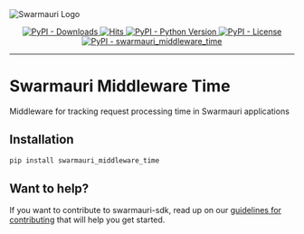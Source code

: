 <picture>
  <source media="(prefers-color-scheme: dark)"  srcset="https://res.cloudinary.com/dryedzrlo/image/upload/v1757724629/swarmauri_brand_frag_light_mg8cmd.png">
  <source media="(prefers-color-scheme: light)" srcset="https://res.cloudinary.com/dryedzrlo/image/upload/v1757724629/swarmauri_brand_frag_dark_tzjuja.png">
  <!-- Fallback below (see #2) -->
  <img alt="Swarmauri Logo" src="https://res.cloudinary.com/dryedzrlo/image/upload/v1757724629/swarmauri_brand_frag_dark_tzjuja.png">
</picture>

<p align="center">
    <a href="https://pypi.org/project/swarmauri_middleware_time/">
        <img src="https://img.shields.io/pypi/dm/swarmauri_middleware_time" alt="PyPI - Downloads"/>
    </a>
    <a href="https://hits.sh/github.com/swarmauri/swarmauri-sdk/tree/master/pkgs/standards/swarmauri_middleware_time/">
        <img alt="Hits" src="https://hits.sh/github.com/swarmauri/swarmauri-sdk/tree/master/pkgs/standards/swarmauri_middleware_time.svg"/>
    </a>
    <a href="https://pypi.org/project/swarmauri_middleware_time/">
        <img src="https://img.shields.io/pypi/pyversions/swarmauri_middleware_time" alt="PyPI - Python Version"/>
    </a>
    <a href="https://pypi.org/project/swarmauri_middleware_time/">
        <img src="https://img.shields.io/pypi/l/swarmauri_middleware_time" alt="PyPI - License"/>
    </a>
    <a href="https://pypi.org/project/swarmauri_middleware_time/">
        <img src="https://img.shields.io/pypi/v/swarmauri_middleware_time?label=swarmauri_middleware_time&color=green" alt="PyPI - swarmauri_middleware_time"/>
    </a>
</p>

---

# Swarmauri Middleware Time

Middleware for tracking request processing time in Swarmauri applications

## Installation

```bash
pip install swarmauri_middleware_time
```

## Want to help?

If you want to contribute to swarmauri-sdk, read up on our [guidelines for contributing](https://github.com/swarmauri/swarmauri-sdk/blob/master/contributing.md) that will help you get started.
